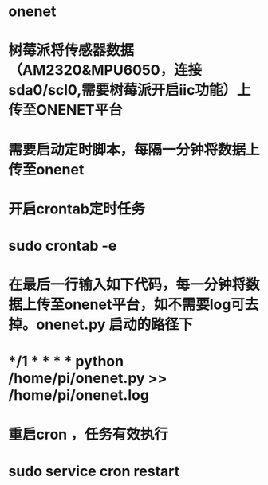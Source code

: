 # onenet
# 树莓派将传感器数据（AM2320&MPU6050，连接sda0/scl0,需要树莓派开启iic功能）上传至ONENET平台


# 需要启动定时脚本，每隔一分钟将数据上传至onenet
# 开启crontab定时任务
# sudo crontab -e 
# 在最后一行输入如下代码，每一分钟将数据上传至onenet平台，如不需要log可去掉。onenet.py 启动的路径下
#   */1 * * * * python /home/pi/onenet.py >> /home/pi/onenet.log
# 重启cron ，任务有效执行  
# sudo service cron restart
